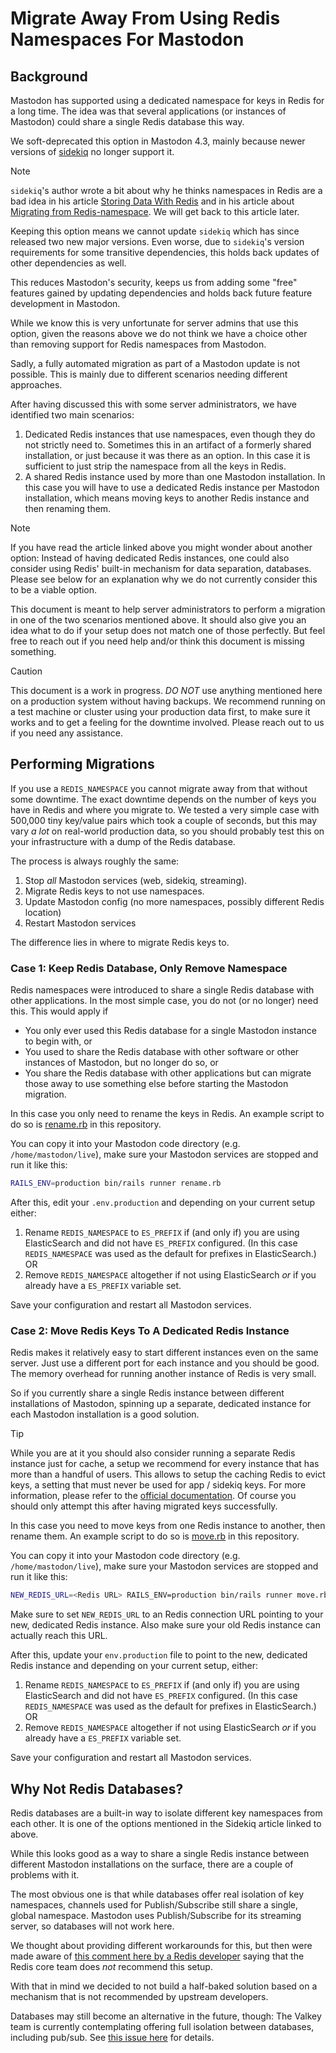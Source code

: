 # Migrate Away From Using Redis Namespaces For Mastodon

## Background

Mastodon has supported using a dedicated namespace for keys in Redis for
a long time. The idea was that several applications (or instances of
Mastodon) could share a single Redis database this way.

We soft-deprecated this option in Mastodon 4.3, mainly because newer
versions of [sidekiq](https://github.com/mperham/sidekiq) no longer
support it.

> [!NOTE]
> `sidekiq`'s author wrote a bit about why he thinks namespaces in Redis
> are a bad idea in his article
> [Storing Data With Redis](https://www.mikeperham.com/2015/09/24/storing-data-with-redis/)
> and in his article about
> [Migrating from Redis-namespace](https://www.mikeperham.com/2017/04/10/migrating-from-redis-namespace/).
> We will get back to this article later.

Keeping this option means we cannot update `sidekiq` which
has since released two new major versions. Even worse, due to
`sidekiq`'s version requirements for some transitive dependencies, this
holds back updates of other dependencies as well.

This reduces Mastodon's security, keeps us from adding some "free"
features gained by updating dependencies and holds back future feature
development in Mastodon.

While we know this is very unfortunate for server admins that use this
option, given the reasons above we do not think we have a choice other
than removing support for Redis namespaces from Mastodon.

Sadly, a fully automated migration as part of a Mastodon update is not
possible. This is mainly due to different scenarios needing different
approaches.

After having discussed this with some server administrators, we have
identified two main scenarios:

1. Dedicated Redis instances that use namespaces, even though they do
   not strictly need to. Sometimes this in an artifact of a formerly
   shared installation, or just because it was there as an option. In
   this case it is sufficient to just strip the namespace from all the
   keys in Redis.
2. A shared Redis instance used by more than one Mastodon installation.
   In this case you will have to use a dedicated Redis instance per
   Mastodon installation, which means moving keys to another Redis
   instance and then renaming them.

> [!NOTE]
> If you have read the article linked above you might wonder about
> another option: Instead of having dedicated Redis instances, one could
> also consider using Redis' built-in mechanism for data separation,
> databases. Please see below for an explanation why we do not currently
> consider this to be a viable option.

This document is meant to help server administrators to perform a
migration in one of the two scenarios mentioned above. It should also
give you an idea what to do if your setup does not match one of those
perfectly. But feel free to reach out if you need help and/or think this
document is missing something.

> [!CAUTION]
> This document is a work in progress. *DO NOT* use anything mentioned
> here on a production system without having backups.
> We recommend running on a test machine or cluster using your
> production data first, to make sure it works and to get a feeling for
> the downtime involved.
> Please reach out to us if you need any assistance.

## Performing Migrations

If you use a `REDIS_NAMESPACE` you cannot migrate away from that without
some downtime. The exact downtime depends on the number of keys you have
in Redis and where you migrate to. We tested a very simple case with
500,000 tiny key/value pairs which took a couple of seconds, but this
may vary *a lot* on real-world production data, so you should probably
test this on your infrastructure with a dump of the Redis database.

The process is always roughly the same:

1. Stop *all* Mastodon services (web, sidekiq, streaming).
2. Migrate Redis keys to not use namespaces.
3. Update Mastodon config (no more namespaces, possibly different Redis
   location)
4. Restart Mastodon services

The difference lies in where to migrate Redis keys to.

### Case 1: Keep Redis Database, Only Remove Namespace

Redis namespaces were introduced to share a single Redis database with
other applications. In the most simple case, you do not (or no longer)
need this. This would apply if

* You only ever used this Redis database for a single Mastodon instance
  to begin with, or
* You used to share the Redis database with other software or other
  instances of Mastodon, but no longer do so, or
* You share the Redis database with other applications but can migrate
  those away to use something else before starting the Mastodon
  migration.

In this case you only need to rename the keys in Redis. An example
script to do so is [rename.rb](rename.rb) in this repository.

You can copy it into your Mastodon code directory (e.g.
`/home/mastodon/live`), make sure your Mastodon services are stopped and
run it like this:

```sh
RAILS_ENV=production bin/rails runner rename.rb
```

After this, edit your `.env.production` and depending on your current
setup either:

1. Rename `REDIS_NAMESPACE` to `ES_PREFIX` if (and only if) you are
   using ElasticSearch and did not have `ES_PREFIX` configured. (In
   this case `REDIS_NAMESPACE` was used as the default for prefixes
   in ElasticSearch.) OR
2. Remove `REDIS_NAMESPACE` altogether if not using ElasticSearch *or*
   if you already have a `ES_PREFIX` variable set.

Save your configuration and restart all Mastodon services.

### Case 2: Move Redis Keys To A Dedicated Redis Instance

Redis makes it relatively easy to start different instances even on the
same server. Just use a different port for each instance and you should
be good. The memory overhead for running another instance of Redis is
very small.

So if you currently share a single Redis instance between different
installations of Mastodon, spinning up a separate, dedicated instance for
each Mastodon installation is a good solution.

> [!TIP]
> While you are at it you should also consider running a separate Redis
> instance just for cache, a setup we recommend for every instance that
> has more than a handful of users. This allows to setup the caching
> Redis to evict keys, a setting that must never be used for app /
> sidekiq keys. For more information, please refer to the
> [official documentation](https://docs.joinmastodon.org/admin/scaling/#redis).
> Of course you should only attempt this after having migrated keys
> successfully.

In this case you need to move keys from one Redis instance to another,
then rename them. An example script to do so is [move.rb](move.rb) in
this repository.

You can copy it into your Mastodon code directory (e.g.
`/home/mastodon/live`), make sure your Mastodon services are stopped and
run it like this:

```sh
NEW_REDIS_URL=<Redis URL> RAILS_ENV=production bin/rails runner move.rb
```

Make sure to set `NEW_REDIS_URL` to an Redis connection URL pointing to
your new, dedicated Redis instance. Also make sure your old Redis
instance can actually reach this URL.

After this, update your `env.production` file to point to the new,
dedicated Redis instance and depending on your current setup, either:

1. Rename `REDIS_NAMESPACE` to `ES_PREFIX` if (and only if) you are
   using ElasticSearch and did not have `ES_PREFIX` configured. (In
   this case `REDIS_NAMESPACE` was used as the default for prefixes
   in ElasticSearch.) OR
2. Remove `REDIS_NAMESPACE` altogether if not using ElasticSearch *or*
   if you already have a `ES_PREFIX` variable set.

Save your configuration and restart all Mastodon services.

## Why Not Redis Databases?

Redis databases are a built-in way to isolate different key namespaces
from each other. It is one of the options mentioned in the Sidekiq
article linked to above.

While this looks good as a way to share a single Redis instance between
different Mastodon installations on the surface, there are a couple of
problems with it.

The most obvious one is that while databases offer real isolation of key
namespaces, channels used for Publish/Subscribe still share a single,
global namespace. Mastodon uses Publish/Subscribe for its streaming
server, so databases will not work here.

We thought about providing different workarounds for this, but then were
made aware of [this comment here by a Redis
developer](https://github.com/redis/redis/issues/8099#issuecomment-741868975)
saying that the Redis core team does *not* recommend this setup.

With that in mind we decided to not build a half-baked solution based on
a mechanism that is not recommended by upstream developers.

Databases may still become an alternative in the future, though: The
Valkey team is currently contemplating offering full isolation between
databases, including pub/sub. See [this issue here](https://github.com/valkey-io/valkey/issues/1868)
for details.


